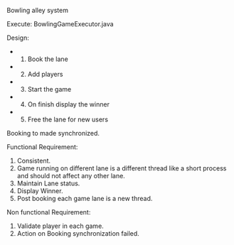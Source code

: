 Bowling alley system

Execute:
BowlingGameExecutor.java

Design: 
 * 1) Book the lane
 * 2) Add players
 * 3) Start the game
 * 4) On finish display the winner
 * 5) Free the lane for new users

Booking to made synchronized.

Functional Requirement:
 1) Consistent.
 2) Game running on different lane is a different thread like a short process and should not affect any other lane.
 3) Maintain Lane status.
 4) Display Winner.
 5) Post booking each game lane is a new thread.

Non functional Requirement:
 1) Validate player in each game.
 2)	Action on Booking synchronization failed.

